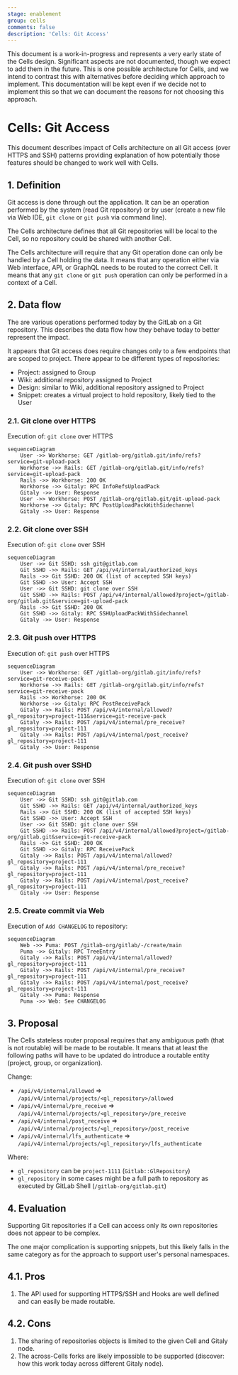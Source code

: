 ```yaml
---
stage: enablement
group: cells
comments: false
description: 'Cells: Git Access'
---
```


This document is a work-in-progress and represents a very early state of the
Cells design. Significant aspects are not documented, though we expect to add
them in the future. This is one possible architecture for Cells, and we intend to
contrast this with alternatives before deciding which approach to implement.
This documentation will be kept even if we decide not to implement this so that
we can document the reasons for not choosing this approach.

# Cells: Git Access

This document describes impact of Cells architecture on all Git access (over HTTPS and SSH)
patterns providing explanation of how potentially those features should be changed
to work well with Cells.

## 1. Definition

Git access is done through out the application. It can be an operation performed by the system
(read Git repository) or by user (create a new file via Web IDE, `git clone` or `git push` via command line).

The Cells architecture defines that all Git repositories will be local to the Cell,
so no repository could be shared with another Cell.

The Cells architecture will require that any Git operation done can only be handled by a Cell holding
the data. It means that any operation either via Web interface, API, or GraphQL needs to be routed
to the correct Cell. It means that any `git clone` or `git push` operation can only be performed
in a context of a Cell.

## 2. Data flow

The are various operations performed today by the GitLab on a Git repository. This describes
the data flow how they behave today to better represent the impact.

It appears that Git access does require changes only to a few endpoints that are scoped to project.
There appear to be different types of repositories:

- Project: assigned to Group
- Wiki: additional repository assigned to Project
- Design: similar to Wiki, additional repository assigned to Project
- Snippet: creates a virtual project to hold repository, likely tied to the User

### 2.1. Git clone over HTTPS

Execution of: `git clone` over HTTPS

```mermaid
sequenceDiagram
    User ->> Workhorse: GET /gitlab-org/gitlab.git/info/refs?service=git-upload-pack
    Workhorse ->> Rails: GET /gitlab-org/gitlab.git/info/refs?service=git-upload-pack
    Rails ->> Workhorse: 200 OK
    Workhorse ->> Gitaly: RPC InfoRefsUploadPack
    Gitaly ->> User: Response
    User ->> Workhorse: POST /gitlab-org/gitlab.git/git-upload-pack
    Workhorse ->> Gitaly: RPC PostUploadPackWithSidechannel
    Gitaly ->> User: Response
```

### 2.2. Git clone over SSH

Execution of: `git clone` over SSH

```mermaid
sequenceDiagram
    User ->> Git SSHD: ssh git@gitlab.com
    Git SSHD ->> Rails: GET /api/v4/internal/authorized_keys
    Rails ->> Git SSHD: 200 OK (list of accepted SSH keys)
    Git SSHD ->> User: Accept SSH
    User ->> Git SSHD: git clone over SSH
    Git SSHD ->> Rails: POST /api/v4/internal/allowed?project=/gitlab-org/gitlab.git&service=git-upload-pack
    Rails ->> Git SSHD: 200 OK
    Git SSHD ->> Gitaly: RPC SSHUploadPackWithSidechannel
    Gitaly ->> User: Response
```

### 2.3. Git push over HTTPS

Execution of: `git push` over HTTPS

```mermaid
sequenceDiagram
    User ->> Workhorse: GET /gitlab-org/gitlab.git/info/refs?service=git-receive-pack
    Workhorse ->> Rails: GET /gitlab-org/gitlab.git/info/refs?service=git-receive-pack
    Rails ->> Workhorse: 200 OK
    Workhorse ->> Gitaly: RPC PostReceivePack
    Gitaly ->> Rails: POST /api/v4/internal/allowed?gl_repository=project-111&service=git-receive-pack
    Gitaly ->> Rails: POST /api/v4/internal/pre_receive?gl_repository=project-111
    Gitaly ->> Rails: POST /api/v4/internal/post_receive?gl_repository=project-111
    Gitaly ->> User: Response
```

### 2.4. Git push over SSHD

Execution of: `git clone` over SSH

```mermaid
sequenceDiagram
    User ->> Git SSHD: ssh git@gitlab.com
    Git SSHD ->> Rails: GET /api/v4/internal/authorized_keys
    Rails ->> Git SSHD: 200 OK (list of accepted SSH keys)
    Git SSHD ->> User: Accept SSH
    User ->> Git SSHD: git clone over SSH
    Git SSHD ->> Rails: POST /api/v4/internal/allowed?project=/gitlab-org/gitlab.git&service=git-receive-pack
    Rails ->> Git SSHD: 200 OK
    Git SSHD ->> Gitaly: RPC ReceivePack
    Gitaly ->> Rails: POST /api/v4/internal/allowed?gl_repository=project-111
    Gitaly ->> Rails: POST /api/v4/internal/pre_receive?gl_repository=project-111
    Gitaly ->> Rails: POST /api/v4/internal/post_receive?gl_repository=project-111
    Gitaly ->> User: Response
```

### 2.5. Create commit via Web

Execution of `Add CHANGELOG` to repository:

```mermaid
sequenceDiagram
    Web ->> Puma: POST /gitlab-org/gitlab/-/create/main
    Puma ->> Gitaly: RPC TreeEntry
    Gitaly ->> Rails: POST /api/v4/internal/allowed?gl_repository=project-111
    Gitaly ->> Rails: POST /api/v4/internal/pre_receive?gl_repository=project-111
    Gitaly ->> Rails: POST /api/v4/internal/post_receive?gl_repository=project-111
    Gitaly ->> Puma: Response
    Puma ->> Web: See CHANGELOG
```

## 3. Proposal

The Cells stateless router proposal requires that any ambiguous path (that is not routable)
will be made to be routable. It means that at least the following paths will have to be updated
do introduce a routable entity (project, group, or organization).

Change:

- `/api/v4/internal/allowed` => `/api/v4/internal/projects/<gl_repository>/allowed`
- `/api/v4/internal/pre_receive` => `/api/v4/internal/projects/<gl_repository>/pre_receive`
- `/api/v4/internal/post_receive` => `/api/v4/internal/projects/<gl_repository>/post_receive`
- `/api/v4/internal/lfs_authenticate` => `/api/v4/internal/projects/<gl_repository>/lfs_authenticate`

Where:

- `gl_repository` can be `project-1111` (`Gitlab::GlRepository`)
- `gl_repository` in some cases might be a full path to repository as executed by GitLab Shell (`/gitlab-org/gitlab.git`)

## 4. Evaluation

Supporting Git repositories if a Cell can access only its own repositories does not appear to be complex.

The one major complication is supporting snippets, but this likely falls in the same category as for the approach
to support user's personal namespaces.

## 4.1. Pros

1. The API used for supporting HTTPS/SSH and Hooks are well defined and can easily be made routable.

## 4.2. Cons

1. The sharing of repositories objects is limited to the given Cell and Gitaly node.
1. The across-Cells forks are likely impossible to be supported (discover: how this work today across different Gitaly node).
